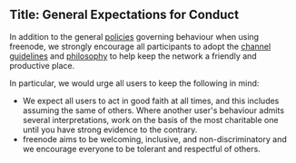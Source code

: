 Title: General Expectations for Conduct
---
In addition to the general [policies](pages/policies) governing behaviour when
using freenode, we strongly encourage all participants to adopt the [channel
guidelines](pages/changuide) and [philosophy](pages/philosophy) to help keep
the network a friendly and productive place.

In particular, we would urge all users to keep the following in mind:

- We expect all users to act in good faith at all times, and this includes
  assuming the same of others. Where another user's behaviour admits several
  interpretations, work on the basis of the most charitable one until you have
  strong evidence to the contrary.
- freenode aims to be welcoming, inclusive, and non-discriminatory and we 
  encourage everyone to be tolerant and respectful of others.
